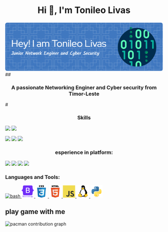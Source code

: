 
<h1 align="center">Hi 👋, I'm Tonileo Livas</h1>

###
![tonileolivas](img/github-header-image.png)
##<h3 align="center">A passionate Networking Enginer and Cyber security from Timor-Leste</h3>

#<h3 align="center">Skills</h3>

<img src="https://img.shields.io/badge/Kali_Linux-557C94?style=for-the-badge&logo=kali-linux&logoColor=white" /> <img src="https://img.shields.io/badge/burpsuite-FF6633?style=for-the-badge&logo=burpsuite&logoColor=white">

<img src="https://img.shields.io/badge/Hackerone-494649?style=for-the-badge&logo=hackerone&logoColor=white"> <img src="https://img.shields.io/badge/CISCO-1BA0D7?style=for-the-badge&logo=cisco&logoColor=white">
<img src="https://img.shields.io/badge/Wireshark-1679A7?style=for-the-badge&logo=Wireshark&logoColor=white">

<h3 align="center">esperience in platform:</h3>
<img src="https://img.shields.io/badge/HackTheBox-111927?style=for-the-badge&logo=Hack%20The%20Box&logoColor=9FEF00">

<img src="https://img.shields.io/badge/Hackerone-494649?style=for-the-badge&logo=hackerone&logoColor=white">
<img src="https://img.shields.io/badge/TryHackMe-212C42?style=for-the-badge&logo=TryHackMe&logoColor=white">

<img src="https://img.shields.io/badge/CISCO-1BA0D7?style=for-the-badge&logo=cisco&logoColor=white">

<h3 align="left">Languages and Tools:</h3>
<p align="left"> <a href="https://www.gnu.org/software/bash/" target="_blank" rel="noreferrer"> <img src="https://www.vectorlogo.zone/logos/gnu_bash/gnu_bash-icon.svg" alt="bash" width="40" height="40"/> </a> <a href="https://getbootstrap.com" target="_blank" rel="noreferrer"> <img src="https://raw.githubusercontent.com/devicons/devicon/master/icons/bootstrap/bootstrap-plain-wordmark.svg" alt="bootstrap" width="40" height="40"/> </a> <a href="https://www.w3schools.com/css/" target="_blank" rel="noreferrer"> <img src="https://raw.githubusercontent.com/devicons/devicon/master/icons/css3/css3-original-wordmark.svg" alt="css3" width="40" height="40"/> </a> <a href="https://www.w3.org/html/" target="_blank" rel="noreferrer"> <img src="https://raw.githubusercontent.com/devicons/devicon/master/icons/html5/html5-original-wordmark.svg" alt="html5" width="40" height="40"/> </a> <a href="https://developer.mozilla.org/en-US/docs/Web/JavaScript" target="_blank" rel="noreferrer"> <img src="https://raw.githubusercontent.com/devicons/devicon/master/icons/javascript/javascript-original.svg" alt="javascript" width="40" height="40"/> </a> <a href="https://www.linux.org/" target="_blank" rel="noreferrer"> <img src="https://raw.githubusercontent.com/devicons/devicon/master/icons/linux/linux-original.svg" alt="linux" width="40" height="40"/> </a> <a href="https://www.python.org" target="_blank" rel="noreferrer"> <img src="https://raw.githubusercontent.com/devicons/devicon/master/icons/python/python-original.svg" alt="python" width="40" height="40"/> </a> </p>


###
<h2 alig=left>play game with me</h2>
<picture>
  <source media="(prefers-color-scheme: dark)" srcset="https://raw.githubusercontent.com/tonileovas21/tonileovas21/output/pacman-contribution-graph-dark.svg">
  <source media="(prefers-color-scheme: light)" srcset="https://raw.githubusercontent.com/tonileovas21/tonileovas21/output/pacman-contribution-graph.svg">
  <img alt="pacman contribution graph" src="https://raw.githubusercontent.com/tonileovas21/tonileovas21/output/pacman-contribution-graph.svg">
</picture>

###
